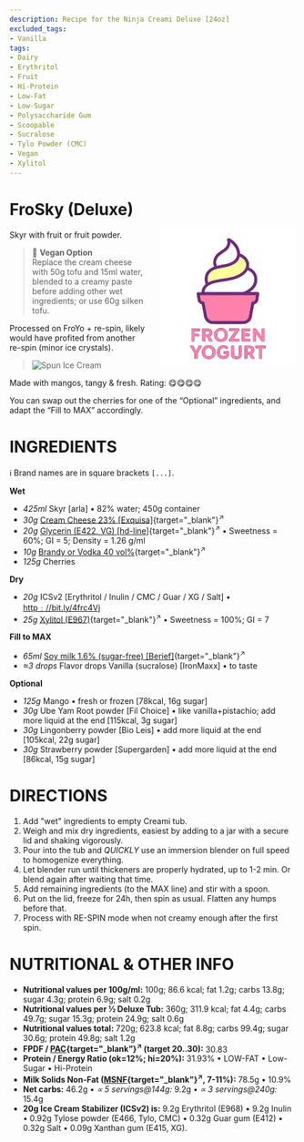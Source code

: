 ```yaml
---
description: Recipe for the Ninja Creami Deluxe [24oz]
excluded_tags:
- Vanilla
tags:
- Dairy
- Erythritol
- Fruit
- Hi-Protein
- Low-Fat
- Low-Sugar
- Polysaccharide Gum
- Scoopable
- Sucralose
- Tylo Powder (CMC)
- Vegan
- Xylitol
---
```

# FroSky (Deluxe)
<img style="float: right; margin-left: 1.5em;" width=240 alt="Logo" src="https://raw.githubusercontent.com/jhermann/ice-creamery/refs/heads/main/assets/froyo-ice-cream-logo.png" />

Skyr with fruit or fruit powder.

> 🌿 **Vegan Option**<br />Replace the cream cheese with 50g tofu and 15ml water, blended to a creamy paste before adding other wet ingredients; or use 60g silken tofu.

Processed on FroYo + re-spin, likely would have profited from another re-spin (minor ice crystals).

> <img width=360 alt="Spun Ice Cream" src="frosky-mango_2024-11-13.jpg" class="zoomable" />

Made with mangos, tangy & fresh. Rating: 😋😋😋😋

You can swap out the cherries for one of the “Optional” ingredients, and adapt the “Fill to MAX” accordingly.

# INGREDIENTS

ℹ️ Brand names are in square brackets `[...]`.

**Wet**

  - _425ml_ Skyr [arla] • 82% water; 450g container
  - _30g_ [Cream Cheese 23% \[Exquisa\]](/ice-creamery/info/ingredients/#cream-cheese){target="_blank"}<sup>↗</sup>
  - _20g_ [Glycerin (E422, VG) \[hd-line\]](/ice-creamery/info/ingredients/#vegetable-glycerin-glycerol-vg-e422){target="_blank"}<sup>↗</sup> • Sweetness = 60%; GI = 5; Density = 1.26 g/ml
  - _10g_ [Brandy or Vodka 40 vol%](/ice-creamery/info/ingredients/#alcohol-ethanol){target="_blank"}<sup>↗</sup>
  - _125g_ Cherries

**Dry**

  - _20g_ ICSv2 [Erythritol / Inulin / CMC / Guar / XG / Salt] • [http﹕//bit.ly/4frc4Vj](https://jhermann.github.io/ice-creamery/I/Ice%20Cream%20Stabilizer%20(ICS)/)
  - _25g_ [Xylitol (E967)](/ice-creamery/info/ingredients/#xylitol-e967){target="_blank"}<sup>↗</sup> • Sweetness = 100%; GI = 7

**Fill to MAX**

  - _65ml_ [Soy milk 1.6% (sugar-free) \[Berief\]](/ice-creamery/info/ingredients/#soy-milk){target="_blank"}<sup>↗</sup>
  - _≈3 drops_ Flavor drops Vanilla (sucralose) [IronMaxx] • to taste

**Optional**

  - _125g_ Mango • fresh or frozen [78kcal, 16g sugar]
  - _30g_ Ube Yam Root powder [Fil Choice] • like vanilla+pistachio; add more liquid at the end [115kcal, 3g sugar]
  - _30g_ Lingonberry powder [Bio Leis] • add more liquid at the end [105kcal, 22g sugar]
  - _30g_ Strawberry powder [Supergarden] • add more liquid at the end [86kcal, 15g sugar]

# DIRECTIONS

 1. Add "wet" ingredients to empty Creami tub.
 1. Weigh and mix dry ingredients, easiest by adding to a jar with a secure lid and shaking vigorously.
 1. Pour into the tub and *QUICKLY* use an immersion blender on full speed to homogenize everything.
 1. Let blender run until thickeners are properly hydrated, up to 1-2 min. Or blend again after waiting that time.
 1. Add remaining ingredients (to the MAX line) and stir with a spoon.
 1. Put on the lid, freeze for 24h, then spin as usual. Flatten any humps before that.
 1. Process with RE-SPIN mode when not creamy enough after the first spin.

# NUTRITIONAL & OTHER INFO
- **Nutritional values per 100g/ml:** 100g; 86.6 kcal; fat 1.2g; carbs 13.8g; sugar 4.3g; protein 6.9g; salt 0.2g
- **Nutritional values per ½ Deluxe Tub:** 360g; 311.9 kcal; fat 4.4g; carbs 49.7g; sugar 15.3g; protein 24.9g; salt 0.6g
- **Nutritional values total:** 720g; 623.8 kcal; fat 8.8g; carbs 99.4g; sugar 30.6g; protein 49.8g; salt 1.2g
- **FPDF / [PAC](/ice-creamery/info/glossary/#potere-anti-congelante-pac){target="_blank"}<sup>↗</sup> (target 20..30):** 30.83
- **Protein / Energy Ratio (ok=12%; hi=20%):** 31.93% • LOW-FAT • Low-Sugar • Hi-Protein
- **Milk Solids Non-Fat ([MSNF](/ice-creamery/info/glossary/#milk-solids-not-fat-msnf){target="_blank"}<sup>↗</sup>, 7-11%):** 78.5g • 10.9%
- **Net carbs:** 46.2g • *∝ 5 servings@144g:* 9.2g • *∝ 3 servings@240g:* 15.4g
- **20g Ice Cream Stabilizer (ICSv2) is:** 9.2g Erythritol (E968) • 9.2g Inulin • 0.92g Tylose powder (E466, Tylo, CMC) • 0.32g Guar gum (E412) • 0.32g Salt • 0.09g Xanthan gum (E415, XG).
